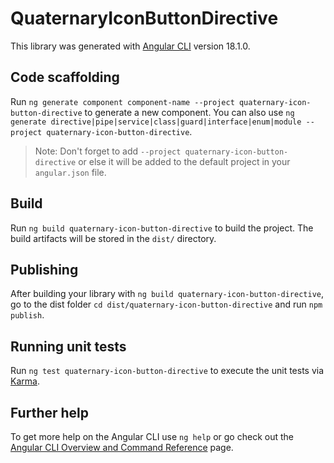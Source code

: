 # QuaternaryIconButtonDirective

This library was generated with [Angular CLI](https://github.com/angular/angular-cli) version 18.1.0.

## Code scaffolding

Run `ng generate component component-name --project quaternary-icon-button-directive` to generate a new component. You can also use `ng generate directive|pipe|service|class|guard|interface|enum|module --project quaternary-icon-button-directive`.
> Note: Don't forget to add `--project quaternary-icon-button-directive` or else it will be added to the default project in your `angular.json` file. 

## Build

Run `ng build quaternary-icon-button-directive` to build the project. The build artifacts will be stored in the `dist/` directory.

## Publishing

After building your library with `ng build quaternary-icon-button-directive`, go to the dist folder `cd dist/quaternary-icon-button-directive` and run `npm publish`.

## Running unit tests

Run `ng test quaternary-icon-button-directive` to execute the unit tests via [Karma](https://karma-runner.github.io).

## Further help

To get more help on the Angular CLI use `ng help` or go check out the [Angular CLI Overview and Command Reference](https://angular.dev/tools/cli) page.
